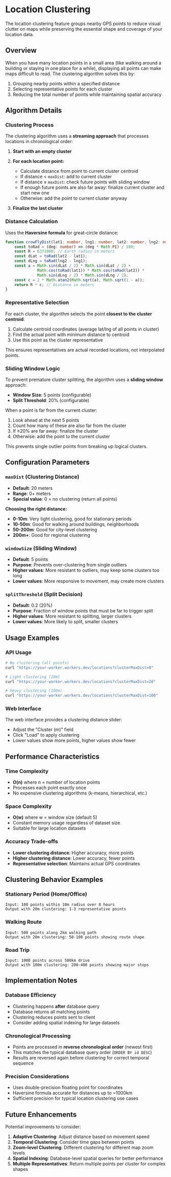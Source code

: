 # Location Clustering

The location clustering feature groups nearby GPS points to reduce visual clutter on maps while preserving the essential shape and coverage of your location data.

## Overview

When you have many location points in a small area (like walking around a building or staying in one place for a while), displaying all points can make maps difficult to read. The clustering algorithm solves this by:

1. Grouping nearby points within a specified distance
2. Selecting representative points for each cluster
3. Reducing the total number of points while maintaining spatial accuracy

## Algorithm Details

### Clustering Process

The clustering algorithm uses a **streaming approach** that processes locations in chronological order:

1. **Start with an empty cluster**
2. **For each location point:**
   - Calculate distance from point to current cluster centroid
   - If distance < `maxDist`: add to current cluster
   - If distance ≥ `maxDist`: check future points with sliding window
   - If enough future points are also far away: finalize current cluster and start new one
   - Otherwise: add the point to current cluster anyway

3. **Finalize the last cluster**

### Distance Calculation

Uses the **Haversine formula** for great-circle distance:

```typescript
function crowFlyDist(lat1: number, lng1: number, lat2: number, lng2: number): number {
    const toRad = (deg: number) => (deg * Math.PI) / 180;
    const R = 6371000; // Earth radius in meters
    const dLat = toRad(lat2 - lat1);
    const dLng = toRad(lng2 - lng1);
    const a = Math.sin(dLat / 2) * Math.sin(dLat / 2) +
              Math.cos(toRad(lat1)) * Math.cos(toRad(lat2)) *
              Math.sin(dLng / 2) * Math.sin(dLng / 2);
    const c = 2 * Math.atan2(Math.sqrt(a), Math.sqrt(1 - a));
    return R * c; // Distance in meters
}
```

### Representative Selection

For each cluster, the algorithm selects the point **closest to the cluster centroid**:

1. Calculate centroid coordinates (average lat/lng of all points in cluster)
2. Find the actual point with minimum distance to centroid
3. Use this point as the cluster representative

This ensures representatives are actual recorded locations, not interpolated points.

### Sliding Window Logic

To prevent premature cluster splitting, the algorithm uses a **sliding window** approach:

- **Window Size**: 5 points (configurable)
- **Split Threshold**: 20% (configurable)

When a point is far from the current cluster:
1. Look ahead at the next 5 points
2. Count how many of these are also far from the cluster
3. If ≥20% are far away: finalize the cluster
4. Otherwise: add the point to the current cluster

This prevents single outlier points from breaking up logical clusters.

## Configuration Parameters

### `maxDist` (Clustering Distance)

- **Default**: 20 meters
- **Range**: 0+ meters
- **Special value**: 0 = no clustering (return all points)

**Choosing the right distance:**
- **0-10m**: Very tight clustering, good for stationary periods
- **10-50m**: Good for walking around buildings, neighborhoods
- **50-200m**: Good for city-level clustering
- **200m+**: Good for regional clustering

### `windowSize` (Sliding Window)

- **Default**: 5 points
- **Purpose**: Prevents over-clustering from single outliers
- **Higher values**: More resistant to outliers, may keep some clusters too long
- **Lower values**: More responsive to movement, may create more clusters

### `splitThreshold` (Split Decision)

- **Default**: 0.2 (20%)
- **Purpose**: Fraction of window points that must be far to trigger split
- **Higher values**: More resistant to splitting, larger clusters
- **Lower values**: More likely to split, smaller clusters

## Usage Examples

### API Usage

```bash
# No clustering (all points)
curl "https://your-worker.workers.dev/locations?clusterMaxDist=0"

# Light clustering (20m)
curl "https://your-worker.workers.dev/locations?clusterMaxDist=20"

# Heavy clustering (100m)
curl "https://your-worker.workers.dev/locations?clusterMaxDist=100"
```

### Web Interface

The web interface provides a clustering distance slider:
- Adjust the "Cluster (m)" field
- Click "Load" to apply clustering
- Lower values show more points, higher values show fewer

## Performance Characteristics

### Time Complexity
- **O(n)** where n = number of location points
- Processes each point exactly once
- No expensive clustering algorithms (k-means, hierarchical, etc.)

### Space Complexity
- **O(w)** where w = window size (default 5)
- Constant memory usage regardless of dataset size
- Suitable for large location datasets

### Accuracy Trade-offs
- **Lower clustering distance**: Higher accuracy, more points
- **Higher clustering distance**: Lower accuracy, fewer points
- **Representative selection**: Maintains actual GPS coordinates

## Clustering Behavior Examples

### Stationary Period (Home/Office)
```
Input: 100 points within 10m radius over 8 hours
Output with 20m clustering: 1-3 representative points
```

### Walking Route
```
Input: 500 points along 2km walking path
Output with 20m clustering: 50-100 points showing route shape
```

### Road Trip
```
Input: 1000 points across 500km drive
Output with 100m clustering: 200-400 points showing major stops
```

## Implementation Notes

### Database Efficiency
- Clustering happens **after** database query
- Database returns all matching points
- Clustering reduces points sent to client
- Consider adding spatial indexing for large datasets

### Chronological Processing
- Points are processed in **reverse chronological order** (newest first)
- This matches the typical database query order (`ORDER BY id DESC`)
- Results are reversed again before clustering for correct temporal sequence

### Precision Considerations
- Uses double-precision floating point for coordinates
- Haversine formula accurate for distances up to ~1000km
- Sufficient precision for typical location clustering use cases

## Future Enhancements

Potential improvements to consider:

1. **Adaptive Clustering**: Adjust distance based on movement speed
2. **Temporal Clustering**: Consider time gaps between points
3. **Zoom-level Clustering**: Different clustering for different map zoom levels
4. **Spatial Indexing**: Database-level spatial queries for better performance
5. **Multiple Representatives**: Return multiple points per cluster for complex shapes